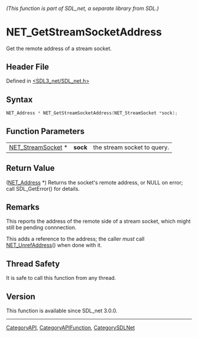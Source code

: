 ###### (This function is part of SDL_net, a separate library from SDL.)
# NET_GetStreamSocketAddress

Get the remote address of a stream socket.

## Header File

Defined in [<SDL3_net/SDL_net.h>](https://github.com/libsdl-org/SDL_net/blob/main/include/SDL3_net/SDL_net.h)

## Syntax

```c
NET_Address * NET_GetStreamSocketAddress(NET_StreamSocket *sock);
```

## Function Parameters

|                                        |          |                             |
| -------------------------------------- | -------- | --------------------------- |
| [NET_StreamSocket](NET_StreamSocket) * | **sock** | the stream socket to query. |

## Return Value

([NET_Address](NET_Address) *) Returns the socket's remote address, or NULL
on error; call SDL_GetError() for details.

## Remarks

This reports the address of the remote side of a stream socket, which might
still be pending connnection.

This adds a reference to the address; the caller _must_ call
[NET_UnrefAddress](NET_UnrefAddress)() when done with it.

## Thread Safety

It is safe to call this function from any thread.

## Version

This function is available since SDL_net 3.0.0.

----
[CategoryAPI](CategoryAPI), [CategoryAPIFunction](CategoryAPIFunction), [CategorySDLNet](CategorySDLNet)

